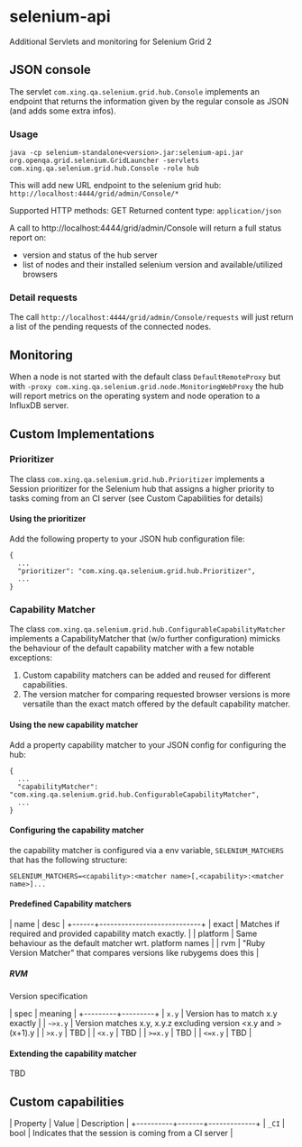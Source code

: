 selenium-api
============

Additional Servlets and monitoring for Selenium Grid 2

JSON console
------------

The servlet `com.xing.qa.selenium.grid.hub.Console` implements an endpoint that returns the information given by the 
regular console as JSON (and adds some extra infos).

### Usage
```
java -cp selenium-standalone<version>.jar:selenium-api.jar org.openqa.grid.selenium.GridLauncher -servlets com.xing.qa.selenium.grid.hub.Console -role hub 
```

This will add new URL endpoint to the selenium grid hub: `http://localhost:4444/grid/admin/Console/*`

Supported HTTP methods: GET
Returned content type: `application/json`

A call to http://localhost:4444/grid/admin/Console will return a full status report on:

 * version and status of the hub server
 * list of nodes and their installed selenium version and available/utilized browsers
 
### Detail requests

The call `http://localhost:4444/grid/admin/Console/requests` will just return a list of the pending requests of the connected nodes.

Monitoring
----------

When a node is not started with the default class `DefaultRemoteProxy` but with `-proxy com.xing.qa.selenium.grid.node.MonitoringWebProxy`
the hub will report metrics on the operating system and node operation to a InfluxDB server.

Custom Implementations
----------------------

### Prioritizer

The class `com.xing.qa.selenium.grid.hub.Prioritizer` implements a Session prioritizer for the Selenium hub that 
assigns a higher priority to tasks coming from an CI server (see Custom Capabilities for details)

#### Using the prioritizer

Add the following property to your JSON hub configuration file:

```
{
  ...
  "prioritizer": "com.xing.qa.selenium.grid.hub.Prioritizer",
  ...
}
```
### Capability Matcher

The class `com.xing.qa.selenium.grid.hub.ConfigurableCapabilityMatcher` implements a CapabilityMatcher that (w/o further configuration)
mimicks the behaviour of the default capability matcher with a few notable exceptions:

  1. Custom capability matchers can be added and reused for different capabilities.
  2. The version matcher for comparing requested browser versions is more versatile than the exact match offered by the 
     default capability matcher.
     
#### Using the new capability matcher

Add a property capability matcher to your JSON config for configuring the hub:
```
{
  ...
  "capabilityMatcher": "com.xing.qa.selenium.grid.hub.ConfigurableCapabilityMatcher",
  ...
}
```

#### Configuring the capability matcher

the capability matcher is configured via a env variable, `SELENIUM_MATCHERS` that has the following structure:

```
SELENIUM_MATCHERS=<capability>:<matcher name>[,<capability>:<matcher name>]...
```

#### Predefined Capability matchers

| name | desc                       |
+------+----------------------------+
| exact | Matches if required and provided capability match exactly. |
| platform | Same behaviour as the default matcher wrt. platform names |
| rvm | "Ruby Version Matcher" that compares versions like rubygems does this |
 
##### RVM 

Version specification

| spec    | meaning |
+---------+---------+
| `x.y`   | Version has to match x.y exactly |
| `~>x.y` | Version matches x.y, x.y.z excluding version <x.y and > (x+1).y |
| `>x.y`  | TBD |
| `<x.y`  | TBD |
| `>=x.y` | TBD |
| `<=x.y` | TBD | 


#### Extending the capability matcher

TBD


Custom capabilities
-------------------
 
| Property | Value | Description |
+----------+-------+-------------+
| `_CI`    | bool  | Indicates that the session is coming from a CI server |




